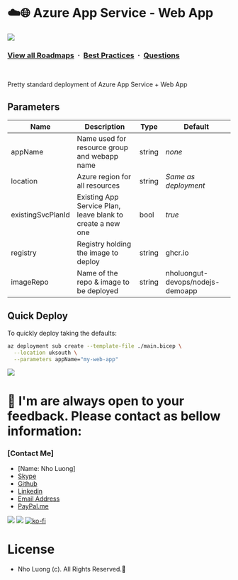 # ☁️🌐 Azure App Service - Web App

![](https://i.imgur.com/waxVImv.png)
### [View all Roadmaps](https://github.com/nholuongut/all-roadmaps) &nbsp;&middot;&nbsp; [Best Practices](https://github.com/nholuongut/all-roadmaps/blob/main/public/best-practices/) &nbsp;&middot;&nbsp; [Questions](https://www.linkedin.com/in/nholuong/)
<br/>

Pretty standard deployment of Azure App Service + Web App

## Parameters

| Name              | Description                                                | Type   | Default                |
| ----------------- | ---------------------------------------------------------- | ------ | ---------------------- |
| appName           | Name used for resource group and webapp name               | string | _none_                 |
| location          | Azure region for all resources                             | string | _Same as deployment_   |
| existingSvcPlanId | Existing App Service Plan, leave blank to create a new one | bool   | _true_                 |
| registry          | Registry holding the image to deploy                       | string | ghcr.io                |
| imageRepo         | Name of the repo & image to be deployed                    | string | nholuongut-devops/nodejs-demoapp |

## Quick Deploy

To quickly deploy taking the defaults:

```bash
az deployment sub create --template-file ./main.bicep \
  --location uksouth \
  --parameters appName="my-web-app"
```

![](https://i.imgur.com/waxVImv.png)
# 🚀 I'm are always open to your feedback.  Please contact as bellow information:
### [Contact Me]
* [Name: Nho Luong]
* [Skype](luongutnho_skype)
* [Github](https://github.com/nholuongut/)
* [Linkedin](https://www.linkedin.com/in/nholuong/)
* [Email Address](luongutnho@hotmail.com)
* [PayPal.me](https://www.paypal.com/paypalme/nholuongut)

![](https://i.imgur.com/waxVImv.png)
![](Donate.png)
[![ko-fi](https://ko-fi.com/img/githubbutton_sm.svg)](https://ko-fi.com/nholuong)

# License
* Nho Luong (c). All Rights Reserved.🌟
